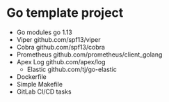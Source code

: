 # Go template project


* Go modules go 1.13
* Viper github.com/spf13/viper
* Cobra github.com/spf13/cobra
* Prometheus github.com/prometheus/client_golang
* Apex Log github.com/apex/log
    * Elastic github.com/tj/go-elastic
* Dockerfile 
* Simple Makefile
* GitLab CI/CD tasks